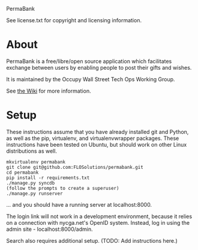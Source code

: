 PermaBank

See license.txt for copyright and licensing information.

# About #

PermaBank is a free/libre/open source application which facilitates exchange between users by enabling people to post their gifts and wishes.

It is maintained by the Occupy Wall Street Tech Ops Working Group.

See [the Wiki](http://wiki.occupy.net/wiki/PermaBank) for more information.

# Setup #

These instructions assume that you have already installed git and Python, as well as the pip, virtualenv, and virtualenvwrapper packages.
These instructions have been tested on Ubuntu, but should work on other Linux distributions as well.

    mkvirtualenv permabank
    git clone git@github.com:FLOSolutions/permabank.git
    cd permabank
    pip install -r requirements.txt
    ./manage.py syncdb
    (follow the prompts to create a superuser)
    ./manage.py runserver

... and you should have a running server at localhost:8000.

The login link will not work in a development environment, because it relies on a connection with nycga.net's OpenID system.
Instead, log in using the admin site - localhost:8000/admin.

Search also requires additional setup. (TODO: Add instructions here.)
